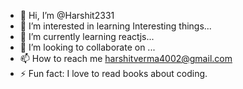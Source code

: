 - 👋 Hi, I’m @Harshit2331
- 👀 I’m interested in learning Interesting things...
- 🌱 I’m currently learning reactjs...
- 💞️ I’m looking to collaborate on ...
- 📫 How to reach me harshitverma4002@gmail.com
- ⚡ Fun fact: I love to read books about coding.

